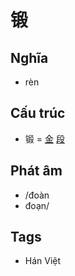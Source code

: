 # 锻

## Nghĩa

* rèn

## Cấu trúc
* 锻 = [金](金.md) [段](段.md)

## Phát âm

* /đoàn
* đoạn/

## Tags
* Hán Việt

<script>window.HANZI_FIELD='锻';</script>
